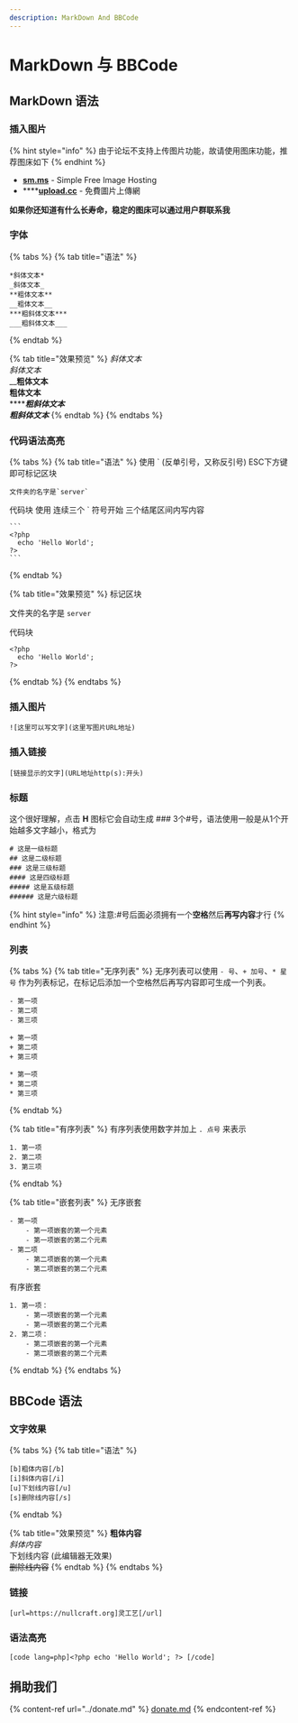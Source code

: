```yaml
---
description: MarkDown And BBCode
---
```


# MarkDown 与 BBCode

## MarkDown 语法

### 插入图片

{% hint style="info" %}
由于论坛不支持上传图片功能，故请使用图床功能，推荐图床如下
{% endhint %}

* [**sm.ms**](https://sm.ms/) - Simple Free Image Hosting
* ****[**upload.cc**](https://upload.cc/) - 免費圖片上傳網

**如果你还知道有什么长寿命，稳定的图床可以通过用户群联系我**

### **字体**

{% tabs %}
{% tab title="语法" %}
```
*斜体文本*
_斜体文本_
**粗体文本**
__粗体文本__
***粗斜体文本***
___粗斜体文本___
```
{% endtab %}

{% tab title="效果预览" %}
_斜体文本_\
_斜体文本_\
__**粗体文本**\
**粗体文本**\
****_**粗斜体文本**_\
_**粗斜体文本**_
{% endtab %}
{% endtabs %}

### **代码语法高亮**

{% tabs %}
{% tab title="语法" %}
使用 \` (反单引号，又称反引号) ESC下方键即可标记区块

```
文件夹的名字是`server`
```

代码块 使用 连续三个 \` 符号开始 三个结尾区间内写内容

````
```
<?php
  echo 'Hello World';
?>
```
````
{% endtab %}

{% tab title="效果预览" %}
标记区块

文件夹的名字是 `server`

代码块

```
<?php
  echo 'Hello World';
?>
```
{% endtab %}
{% endtabs %}

### **插入图片**

```
![这里可以写文字](这里写图片URL地址)
```

### 插入链接

```
[链接显示的文字](URL地址http(s):开头)
```

### 标题

这个很好理解，点击 **H** 图标它会自动生成 ### 3个#号，语法使用一般是从1个开始越多文字越小，格式为

```
# 这是一级标题
## 这是二级标题
### 这是三级标题
#### 这是四级标题
##### 这是五级标题
###### 这是六级标题
```

{% hint style="info" %}
注意:#号后面必须拥有一个**空格**然后**再写内容**才行
{% endhint %}

### 列表

{% tabs %}
{% tab title="无序列表" %}
无序列表可以使用 `- 号`、`+ 加号`、`* 星号` 作为列表标记，在标记后添加一个空格然后再写内容即可生成一个列表。

```
- 第一项
- 第二项
- 第三项

+ 第一项
+ 第二项
+ 第三项

* 第一项
* 第二项
* 第三项
```
{% endtab %}

{% tab title="有序列表" %}
有序列表使用数字并加上 `. 点号` 来表示

```
1. 第一项
2. 第二项
3. 第三项
```
{% endtab %}

{% tab title="嵌套列表" %}
无序嵌套

```
- 第一项
    - 第一项嵌套的第一个元素
    - 第一项嵌套的第二个元素
- 第二项
    - 第二项嵌套的第一个元素
    - 第二项嵌套的第二个元素
```

有序嵌套

```
1. 第一项：
    - 第一项嵌套的第一个元素
    - 第一项嵌套的第二个元素
2. 第二项：
    - 第二项嵌套的第一个元素
    - 第二项嵌套的第二个元素
```
{% endtab %}
{% endtabs %}

## BBCode 语法

### 文字效果

{% tabs %}
{% tab title="语法" %}
```
[b]粗体内容[/b]
[i]斜体内容[/i]
[u]下划线内容[/u]
[s]删除线内容[/s]
```
{% endtab %}

{% tab title="效果预览" %}
**粗体内容**\
_斜体内容_\
下划线内容 (此编辑器无效果)\
~~删除线内容~~
{% endtab %}
{% endtabs %}

### 链接

```
[url=https://nullcraft.org]灵工艺[/url]
```

### 语法高亮

```
[code lang=php]<?php echo 'Hello World'; ?> [/code]
```

## 捐助我们

{% content-ref url="../donate.md" %}
[donate.md](../donate.md)
{% endcontent-ref %}
